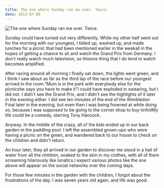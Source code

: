 ```yaml
---
title: The one where Sunday ran me over. Twice.
date: 2013-07-08
---
```


![The one where Sunday ran me over. Twice.](https://source.unsplash.com/qTpc0Vj4YoE/1600x900)

Sunday could have turned out very differently. While my other half went out for the morning with our youngest, I tidied up, washed up, and made lunches for a picnic that had been mentioned earlier in the weekall in the hopes of getting a chance to sit and watch the Grand Prix from Germany. I don't really watch much television, so thisone thing that I do tend to watch becomes amplified.

After racing around all morning I finally sat down, the lights went green, and I think I saw about as far as the third lap of the race before our youngest arrived in the room."Mum is in the park with everybody else for the picnicshe says you have to make it"I could have exploded in swearing, but I did not. I didn't see the Grand Prix, and I didn't see the highlights of it later in the evening either. I did see ten minutes of the end of the Wimbledon Final later in the evening, but even then I was being frowned at while doing so, because I was supposed to be going to the corner shop to buy tinfoilMy life could be a comedy, starring Tony Hancock.

Anyway. In the middle of the crazy, all of the kids ended up in our back garden in the paddling pool. I left the assembled grown-ups who were having a picnic on the green, and wandered back to our house to check on the children and didn't return.

An hour later, they all arrived in our garden to discover me stood in a hail of water from all the children, soaked to the skin in my clothes, with all of them screaming hilariously like lunatics.I expect various photos like the one above will appear on the social networks over the coming days.

For those few minutes in the garden with the children, I forgot about the frustrations of the day. I was seven years old again, and life was good.